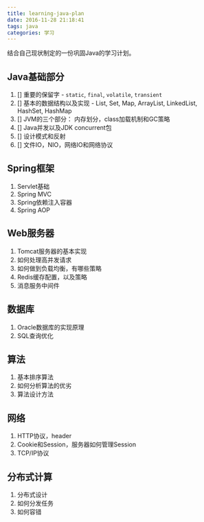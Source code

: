 ```yaml
---
title: learning-java-plan
date: 2016-11-28 21:18:41
tags: java
categories: 学习
---
```


结合自己现状制定的一份巩固Java的学习计划。

## Java基础部分
1. [] 重要的保留字 - `static`, `final`, `volatile`, `transient`  
2. [] 基本的数据结构以及实现 - List, Set, Map, ArrayList, LinkedList, HashSet, HashMap  
3. [] JVM的三个部分： 内存划分，class加载机制和GC策略  
4. [] Java并发以及JDK concurrent包  
5. [] 设计模式和反射  
6. [] 文件IO，NIO，网络IO和网络协议  

## Spring框架  
1. Servlet基础  
2. Spring MVC  
3. Spring依赖注入容器  
4. Spring AOP  

## Web服务器  
1. Tomcat服务器的基本实现  
2. 如何处理高并发请求  
3. 如何做到负载均衡，有哪些策略  
4. Redis缓存配置，以及策略  
5. 消息服务中间件  

## 数据库
1. Oracle数据库的实现原理  
2. SQL查询优化  

## 算法
1. 基本排序算法  
2. 如何分析算法的优劣  
3. 算法设计方法  

## 网络  
1. HTTP协议，header  
2. Cookie和Session，服务器如何管理Session  
3. TCP/IP协议  

## 分布式计算  
1. 分布式设计  
2. 如何分发任务  
3. 如何容错  